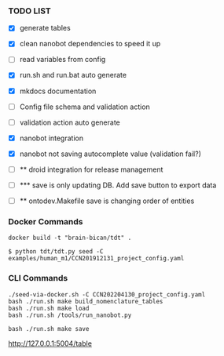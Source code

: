 ### TODO LIST

- [x] generate tables
- [x] clean nanobot dependencies to speed it up
- [ ] read variables from config
- [x] run.sh and run.bat auto generate
- [x] mkdocs documentation
- [ ] Config file schema and validation action
- [ ] validation action auto generate
- [x] nanobot integration
- [x] nanobot not saving autocomplete value (validation fail?)
- [ ] ** droid integration for release management
- [ ] *** save is only updating DB. Add save button to export data
- [ ] ** ontodev.Makefile save is changing order of entities


### Docker Commands

```
docker build -t "brain-bican/tdt" .
```

```
$ python tdt/tdt.py seed -C examples/human_m1/CCN201912131_project_config.yaml
```

### CLI Commands

```
./seed-via-docker.sh -C CCN202204130_project_config.yaml
bash ./run.sh make build_nomenclature_tables
bash ./run.sh make load
bash ./run.sh /tools/run_nanobot.py

bash ./run.sh make save
```

http://127.0.0.1:5004/table